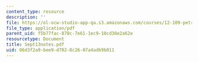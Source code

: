 ```yaml
---
content_type: resource
description: ''
file: https://ol-ocw-studio-app-qa.s3.amazonaws.com/courses/12-109-petrology-fall-2005/06d3f2a9bee9d7028c2607a4adb9b011_Sept13notes.pdf
file_type: application/pdf
parent_uid: f5b77fac-870c-7e61-1ec9-10cd30e2a62e
resourcetype: Document
title: Sept13notes.pdf
uid: 06d3f2a9-bee9-d702-8c26-07a4adb9b011
---
```


